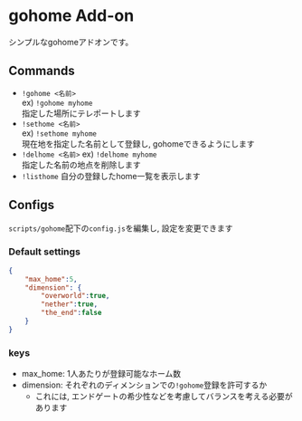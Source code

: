 # gohome Add-on
シンプルなgohomeアドオンです。

## Commands
 - `!gohome <名前>`  
 ex) `!gohome myhome`  
 指定した場所にテレポートします
 - `!sethome <名前>`  
 ex) `!sethome myhome`  
 現在地を指定した名前として登録し, gohomeできるようにします
 - `!delhome <名前>`
 ex) `!delhome myhome`  
 指定した名前の地点を削除します
 - `!listhome`
 自分の登録したhome一覧を表示します

## Configs

`scripts/gohome`配下の`config.js`を編集し, 設定を変更できます
### Default settings
```json
{
    "max_home":5,
    "dimension": {
        "overworld":true,
        "nether":true,
        "the_end":false
    }
}

```

### keys
 - max_home: 1人あたりが登録可能なホーム数
 - dimension: それぞれのディメンションでの`!gohome`登録を許可するか
   - これには, エンドゲートの希少性などを考慮してバランスを考える必要があります
